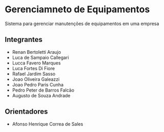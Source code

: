 # Gerenciamneto de Equipamentos
Sistema para gerenciar manutenções de equipamentos em uma empresa

## Integrantes
* Renan Bertoletti Araujo
* Luca de Sampaio Callegari
* Lucca Favero Marques
* Luca Fortes Di Fiore
* Rafael Jardim Sasso
* Joao Oliveira Galeazzi
* Joao Pedro Paris Cunha
* Pedro Peter de Barros Falcão	
* Augusto de Souza Andrade

## Orientadores
* Afonso Henrique Correa de Sales
